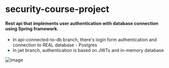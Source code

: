 # security-course-project

#### Rest api that implements user authentication with database connection using Spring framework.

- In api-connected-to-db branch, there's login form authentication and connection to REAL database - Postgres
- In jwt branch, authentication is based on JWTs and in-memory database

![image](https://user-images.githubusercontent.com/101902014/168272590-a7534583-6f4d-46f7-9676-c27552a2ba5e.png)

